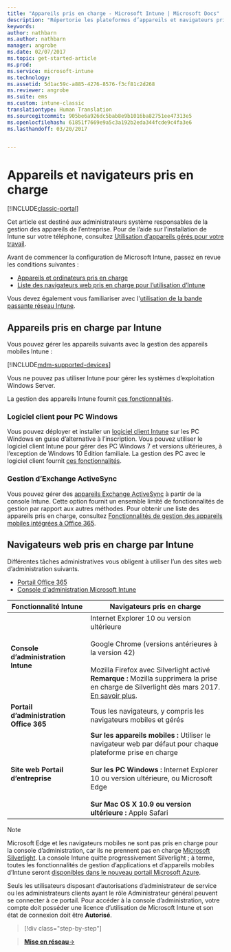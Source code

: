 ```yaml
---
title: "Appareils pris en charge - Microsoft Intune | Microsoft Docs"
description: "Répertorie les plateformes d’appareils et navigateurs pris en charge par pour la gestion des appareils Intune"
keywords: 
author: nathbarn
ms.author: nathbarn
manager: angrobe
ms.date: 02/07/2017
ms.topic: get-started-article
ms.prod: 
ms.service: microsoft-intune
ms.technology: 
ms.assetid: 5d1ac59c-a885-4276-8576-f3cf81c2d268
ms.reviewer: angrobe
ms.suite: ems
ms.custom: intune-classic
translationtype: Human Translation
ms.sourcegitcommit: 905be6a926dc5bab8e9b1016ba82751ee47313e5
ms.openlocfilehash: 61851f7669e9a5c3a192b2eda344fcde9c4fa3e6
ms.lasthandoff: 03/20/2017


---
```


# <a name="supported-devices-and-browsers"></a>Appareils et navigateurs pris en charge

[!INCLUDE[classic-portal](../includes/classic-portal.md)]

Cet article est destiné aux administrateurs système responsables de la gestion des appareils de l’entreprise. Pour de l’aide sur l’installation de Intune sur votre téléphone, consultez [Utilisation d’appareils gérés pour votre travail](https://docs.microsoft.com/intune/enduser/company-portal-frequently-asked-questions).

Avant de commencer la configuration de Microsoft Intune, passez en revue les conditions suivantes :

- [Appareils et ordinateurs pris en charge](#intune-supported-devices)
- [Liste des navigateurs web pris en charge pour l’utilisation d’Intune](#intune-supported-web-browsers)

Vous devez également vous familiariser avec l'[utilisation de la bande passante réseau Intune](network-bandwidth-use.md).

## <a name="intune-supported-devices"></a>Appareils pris en charge par Intune

Vous pouvez gérer les appareils suivants avec la gestion des appareils mobiles Intune :

[!INCLUDE[mdm-supported-devices](../includes/mdm-supported-devices.md)]

Vous ne pouvez pas utiliser Intune pour gérer les systèmes d’exploitation Windows Server.

La gestion des appareils Intune fournit [ces fonctionnalités](mobile-device-management-capabilities-in-microsoft-intune.md).

### <a name="windows-pc-software-client"></a>Logiciel client pour PC Windows

Vous pouvez déployer et installer un [logiciel client Intune](/intune/deploy-use/manage-windows-pcs-with-microsoft-intune) sur les PC Windows en guise d’alternative à l’inscription. Vous pouvez utiliser le logiciel client Intune pour gérer des PC Windows 7 et versions ultérieures, à l’exception de Windows 10 Édition familiale. La gestion des PC avec le logiciel client fournit [ces fonctionnalités](windows-pc-management-capabilities-in-microsoft-intune.md).

### <a name="exchange-activesync-management"></a>Gestion d’Exchange ActiveSync

Vous pouvez gérer des [appareils Exchange ActiveSync](/intune/deploy-use/mobile-device-management-with-exchange-activesync-and-microsoft-intune) à partir de la console Intune. Cette option fournit un ensemble limité de fonctionnalités de gestion par rapport aux autres méthodes. Pour obtenir une liste des appareils pris en charge, consultez [Fonctionnalités de gestion des appareils mobiles intégrées à Office 365](https://support.office.com/article/Capabilities-of-built-in-Mobile-Device-Management-for-Office-365-a1da44e5-7475-4992-be91-9ccec25905b0).

## <a name="intune-supported-web-browsers"></a>Navigateurs web pris en charge par Intune

Différentes tâches administratives vous obligent à utiliser l’un des sites web d’administration suivants.

- [Portail Office 365](http://go.microsoft.com/fwlink/p/?LinkId=698854)
- [Console d'administration Microsoft Intune](https://admin.manage.microsoft.com/)

|Fonctionnalité Intune |Navigateurs pris en charge|
|---------|---------|
|**Console d’administration Intune**     |  Internet Explorer 10 ou version ultérieure<br /><br />Google Chrome (versions antérieures à la version 42)<br /><br />Mozilla Firefox avec Silverlight activé<br />**Remarque :** Mozilla supprimera la prise en charge de Silverlight dès mars 2017. [En savoir plus](https://go.microsoft.com/fwlink/?linkid=836872). |
|**Portail d’administration Office 365**     |Tous les navigateurs, y compris les navigateurs mobiles et gérés  |
|**Site web Portail d’entreprise**     |**Sur les appareils mobiles :** Utiliser le navigateur web par défaut pour chaque plateforme prise en charge   <br /><br />**Sur les PC Windows :** Internet Explorer 10 ou version ultérieure, ou Microsoft Edge<br /><br />**Sur Mac OS X 10.9 ou version ultérieure :** Apple Safari    |

> [!Note]
> Microsoft Edge et les navigateurs mobiles ne sont pas pris en charge pour la console d’administration, car ils ne prennent pas en charge [Microsoft Silverlight](https://msdn.microsoft.com/en-us/library/cc838158(v=vs.95).aspx). La console Intune quitte progressivement Silverlight ; à terme, toutes les fonctionnalités de gestion d’applications et d’appareils mobiles d’Intune seront [disponibles dans le nouveau portail Microsoft Azure](https://blogs.technet.microsoft.com/enterprisemobility/2015/11/17/enhancing-managed-mobile-productivity/).


Seuls les utilisateurs disposant d’autorisations d’administrateur de service ou les administrateurs clients ayant le rôle Administrateur général peuvent se connecter à ce portail. Pour accéder à la console d’administration, votre compte doit posséder une licence d’utilisation de Microsoft Intune et son état de connexion doit être **Autorisé**.

>[!div class="step-by-step"]

>[**Mise en réseau**&rarr;](network-bandwidth-use.md)  

